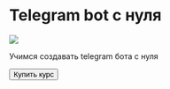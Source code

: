 <!DOCTYPE html>
<html lang="ru">
<head>
    <script src="https://telegram.org/js/telegram-web-app.js"></script>
    <meta charset="UTF-8">
    <title>Kyposk </title>
</head>
<body>
    <div id="main">
        <h1>Telegram bot с нуля</h1>
        <img src="https://fuzeservers.ru/mp-content/uploads/e/6/5/e6582e3f84d623bb4823f869c9a53c5d.png">
        <p> Учимся создавать telegram бота с нуля </p>
        <button id="buy"> Купить курс</button>
    <script>
        const themeParams = window.Telegram.WebApp.themeParams;
        document.body.style.backgroundColor = themeParams.bg_color;
    </script>
</body>
</html>
